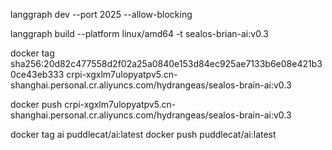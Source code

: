 langgraph dev --port 2025 --allow-blocking

langgraph build --platform linux/amd64 -t sealos-brian-ai:v0.3

docker tag sha256:20d82c477558d2f02a25a0840e153d84ec925ae7133b6e08e421b30ce43eb333 crpi-xgxlm7ulopyatpv5.cn-shanghai.personal.cr.aliyuncs.com/hydrangeas/sealos-brain-ai:v0.3

docker push crpi-xgxlm7ulopyatpv5.cn-shanghai.personal.cr.aliyuncs.com/hydrangeas/sealos-brain-ai:v0.3

docker tag ai puddlecat/ai:latest
docker push puddlecat/ai:latest
